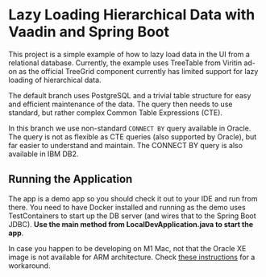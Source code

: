 # Lazy Loading Hierarchical Data with Vaadin and Spring Boot

This project is a simple example of how to lazy load data in the UI from a relational database. Currently, the example uses TreeTable from Viritin ad-on as the official TreeGrid component currently has limited support for lazy loading of hierarchical data.

The default branch uses PostgreSQL and a trivial table structure for easy and efficient maintenance of the data. The query then needs to use standard, but rather complex Common Table Expressions (CTE).

In this branch we use non-standard `CONNECT BY` query available in Oracle. The query is not as flexible as CTE queries (also supported by Oracle), but far easier to understand and maintain. The CONNECT BY query is also available in IBM DB2.

## Running the Application

The app is a demo app so you should check it out to your IDE and run from there. You need to have Docker installed and running as the demo uses TestContainers to start up the DB server (and wires that to the Spring Boot JDBC). **Use the main method from LocalDevApplication.java to start the app**.

In case you happen to be developing on M1 Mac, not that the Oracle XE image is not available for ARM architecture. Check [these instructions](https://blog.jdriven.com/2022/07/running-oracle-xe-with-testcontainers-on-apple-silicon/) for a workaround. 